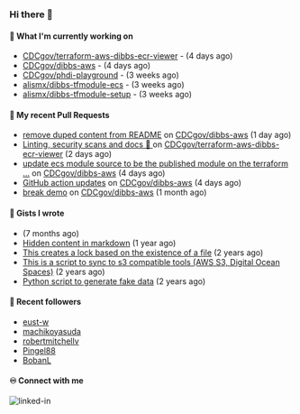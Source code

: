 ### Hi there 👋

#### 🚀 What I'm currently working on

- [CDCgov/terraform-aws-dibbs-ecr-viewer](https://github.com/CDCgov/terraform-aws-dibbs-ecr-viewer) -  (4 days ago)
- [CDCgov/dibbs-aws](https://github.com/CDCgov/dibbs-aws) -  (4 days ago)
- [CDCgov/phdi-playground](https://github.com/CDCgov/phdi-playground) -  (3 weeks ago)
- [alismx/dibbs-tfmodule-ecs](https://github.com/alismx/dibbs-tfmodule-ecs) -  (3 weeks ago)
- [alismx/dibbs-tfmodule-setup](https://github.com/alismx/dibbs-tfmodule-setup) -  (3 weeks ago)

#### 🔨 My recent Pull Requests

- [remove duped content from README](https://github.com/CDCgov/dibbs-aws/pull/42) on [CDCgov/dibbs-aws](https://github.com/CDCgov/dibbs-aws) (1 day ago)
- [Linting, security scans and docs 🥇 ](https://github.com/CDCgov/terraform-aws-dibbs-ecr-viewer/pull/1) on [CDCgov/terraform-aws-dibbs-ecr-viewer](https://github.com/CDCgov/terraform-aws-dibbs-ecr-viewer) (2 days ago)
- [update ecs module source to be the published module on the terraform …](https://github.com/CDCgov/dibbs-aws/pull/40) on [CDCgov/dibbs-aws](https://github.com/CDCgov/dibbs-aws) (4 days ago)
- [GitHub action updates](https://github.com/CDCgov/dibbs-aws/pull/39) on [CDCgov/dibbs-aws](https://github.com/CDCgov/dibbs-aws) (4 days ago)
- [break demo](https://github.com/CDCgov/dibbs-aws/pull/27) on [CDCgov/dibbs-aws](https://github.com/CDCgov/dibbs-aws) (1 month ago)

#### 📓 Gists I wrote

- [](https://gist.github.com/a8c473968f0d87c0532944017f844363) (7 months ago)
- [Hidden content in markdown](https://gist.github.com/cffeb79c933f98279c46906f390fd3a0) (1 year ago)
- [This creates a lock based on the existence of a file](https://gist.github.com/6bb524c02a636a478f49d7387f57869b) (2 years ago)
- [This is a script to sync to s3 compatible tools (AWS S3, Digital Ocean Spaces)](https://gist.github.com/7a42ab3b5203a9eca579f0a80a9dc63b) (2 years ago)
- [Python script to generate fake data](https://gist.github.com/ea13a03b628e2d682334c0adf38400c5) (2 years ago)

#### 👯 Recent followers

- [eust-w](https://github.com/eust-w)
- [machikoyasuda](https://github.com/machikoyasuda)
- [robertmitchellv](https://github.com/robertmitchellv)
- [Pingel88](https://github.com/Pingel88)
- [BobanL](https://github.com/BobanL)

#### ♾️ Connect with me
[<img align="left" alt="linked-in" src="https://img.shields.io/badge/linkedin-%230077B5.svg?&style=for-the-badge&logo=linkedin&logoColor=white" />](https://www.linkedin.com/in/alismx)
